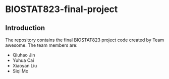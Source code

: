 # BIOSTAT823-final-project

## Introduction
The repository contains the final BIOSTAT823 project code created by Team awesome. The team members are: 
* Qiuhao Jin 
* Yuhua Cai
* Xiaoyan Liu
* Siqi Mo 
